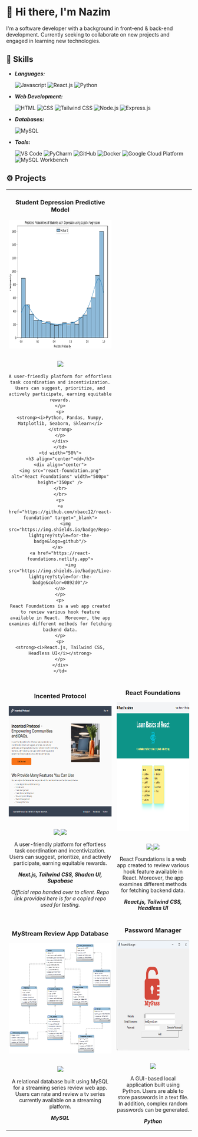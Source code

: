 # 👋 Hi there, I'm Nazim

I'm a software developer with a background in front-end & back-end development.  Currently seeking to collaborate on new projects and engaged in learning new technologies. 

## 🧰 Skills

- ***Languages:*** </br>

  ![Javascript](https://img.shields.io/badge/JavaScript-323330?style=for-the-badge&logo=javascript&logoColor=F7DF1E)
  ![React.js](https://img.shields.io/badge/React-20232A?style=for-the-badge&logo=react&logoColor=61DAFB)
  ![Python](https://img.shields.io/badge/python-3670A0?style=for-the-badge&logo=python&logoColor=ffdd54)

- ***Web Development:*** </br>

  ![HTML](https://img.shields.io/badge/HTML5-E34F26?style=for-the-badge&logo=html5&logoColor=white)
  ![CSS](https://img.shields.io/badge/CSS3-1572B6?style=for-the-badge&logo=css3&logoColor=white)
  ![Tailwind CSS](https://img.shields.io/badge/Tailwind_CSS-38B2AC?style=for-the-badge&logo=tailwind-css&logoColor=white)
  ![Node.js](https://img.shields.io/badge/Node.js-43853D?style=for-the-badge&logo=node.js&logoColor=white)
  ![Express.js](https://img.shields.io/badge/Express.js-404D59?style=for-the-badge)

- ***Databases:*** </br>

  ![MySQL](https://img.shields.io/badge/MySQL-00000F?style=for-the-badge&logo=mysql&logoColor=white)
  
- ***Tools:*** </br>

  ![VS Code](https://img.shields.io/badge/Visual_Studio_Code-0078D4?style=for-the-badge&logo=visual%20studio%20code&logoColor=white)
  ![PyCharm](https://img.shields.io/badge/pycharm-143?style=for-the-badge&logo=pycharm&logoColor=black&color=black&labelColor=green)
  ![GitHub](https://img.shields.io/badge/GitHub-100000?style=for-the-badge&logo=github&logoColor=white)
  ![Docker](https://img.shields.io/badge/docker-%230db7ed.svg?style=for-the-badge&logo=docker&logoColor=white)
  ![Google Cloud Platform](https://img.shields.io/badge/Google_Cloud-4285F4?style=for-the-badge&logo=google-cloud&logoColor=white)
  ![MySQL Workbench](https://img.shields.io/badge/MySQL_Workbench-005C84?style=for-the-badge&logo=mysql&logoColor=white)

## ⚙️ Projects

<div>
<table>

<tr>
	<td width="50%">
	<h3 align="center">Student Depression Predictive Model</h3>
	<div align="center">
	<img src="student-depression-model.png" alt="Student Depression Model" width="500px" height="350px" />
	</br>
	</br>
 	<p>
	<a href="https://github.com/nbacc12/student_depression_model.git" target="_blank">
		<img src="https://img.shields.io/badge/Repo-lightgrey?style=for-the-badge&logo=github"/>
	</a>  
	</p>
	<p>
	
	A user-friendly platform for effortless task coordination and incentivization. Users can suggest, prioritize, and actively participate, earning equitable rewards.
	</p>
	<p>
	<strong><i>Python, Pandas, Numpy, Matplotlib, Seaborn, Sklearn</i></strong>
	</p>
	</div>
	</td>
  	<td width="50%">
	<h3 align="center">dd</h3>
	<div align="center">
	<img src="react-foundation.png" alt="React Foundations" width="500px" height="350px" />
	</br>
	</br>
 	<p>
	<a href="https://github.com/nbacc12/react-foundation" target="_blank">
		<img src="https://img.shields.io/badge/Repo-lightgrey?style=for-the-badge&logo=github"/>
	</a>  
	<a href="https://react-foundations.netlify.app">
        	<img src="https://img.shields.io/badge/Live-lightgrey?style=for-the-badge&color=0892d0"/>
	</a>
	</p>
	<p>
	React Foundations is a web app created to review various hook feature available in React.  Moreover, the app examines different methods for fetching backend data.
	</p>
	<p>
	<strong><i>React.js, Tailwind CSS, Headless UI</i></strong>
	</p>
	</div>
	</td>
</tr>

<tr>
	<td width="50%">
	<h3 align="center">Incented Protocol</h3>
	<div align="center">
	<img src="Incented-Protocol.png" alt="Incented Protocol" width="400px" height="300px" />
	</br>
	</br>
 	<p>
	<a href="https://github.com/Wookie3/incented-protocol-test" target="_blank">
		<img src="https://img.shields.io/badge/Repo-lightgrey?style=for-the-badge&logo=github"/>
	</a>  
	<a href="https://incented-protocol.vercel.app/">
        	<img src="https://img.shields.io/badge/Live-lightgrey?style=for-the-badge&color=0892d0"/>
	</a>
	</p>
	<p>
	A user-friendly platform for effortless task coordination and incentivization. Users can suggest, prioritize, and actively participate, earning equitable rewards.
	</p>
	<p>
	<strong><i>Next.js, Tailwind CSS, Shadcn UI, Supabase</i></strong>
	</p>
	<p>
	<i>Official repo handed over to client.  Repo link provided here is for a copied repo used for testing. </i>
	</p>
	</div>
	</td>
  	<td width="50%">
	<h3 align="center">React Foundations</h3>
	<div align="center">
	<img src="react-foundation.png" alt="React Foundations" width="500px" height="350px" />
	</br>
	</br>
 	<p>
	<a href="https://github.com/nbacc12/react-foundation" target="_blank">
		<img src="https://img.shields.io/badge/Repo-lightgrey?style=for-the-badge&logo=github"/>
	</a>  
	<a href="https://react-foundations.netlify.app">
        	<img src="https://img.shields.io/badge/Live-lightgrey?style=for-the-badge&color=0892d0"/>
	</a>
	</p>
	<p>
	React Foundations is a web app created to review various hook feature available in React.  Moreover, the app examines different methods for fetching backend data.
	</p>
	<p>
	<strong><i>React.js, Tailwind CSS, Headless UI</i></strong>
	</p>
	</div>
	</td>
</tr>


<tr>
	<td width="50%">
	<h3 align="center">MyStream Review App Database</h3>
	<div align="center">
	<img src="mystreamreview_db_eer.png" alt="Mystream Review Database" width="400px" height="300px" />
	</br>
	</br>
 	<p>
	<a href="https://github.com/nbacc12/MyStreamReviewApp_MySql_DB" target="_blank">
		<img src="https://img.shields.io/badge/Repo-lightgrey?style=for-the-badge&logo=github"/>
	</a>  
	</p>
	<p>
	A relational database built using MySQL for a streaming series review web app.  Users can rate and review a tv series currently available on a streaming platform. 
	</p>
	<p>
	<strong><i>MySQL</i></strong>
	</p>
	</div>
	</td>
 	<td width="50%">
	<h3 align="center">Password Manager</h3>
	<div align="center">
	<img src="passwordmanager.png" alt="Password Manager" width="400px" height="300px" />
	</br>
	</br>
 	<p>
	<a href="https://github.com/nbacc12/password-manager.git" target="_blank">
		<img src="https://img.shields.io/badge/Repo-lightgrey?style=for-the-badge&logo=github"/>
	</a>  
	</p>
	<p>
	A GUI-based local application built using Python.  Users are able to store passwords in a text file.  In addition, complex random passwords can be generated.  
	</p>
	<p>
	<strong><i>Python</i></strong>
	</p>
	</div>
	</td>	
</tr>

</table>
</div>


<!--
**nbacc12/nbacc12** is a ✨ _special_ ✨ repository because its `README.md` (this file) appears on your GitHub profile.

Here are some ideas to get you started:

- 🔭 I’m currently working on ...
- 🌱 I’m currently learning ...
- 👯 I’m looking to collaborate on ...
- 🤔 I’m looking for help with ...
- 💬 Ask me about ...
- 📫 How to reach me: ...
- 😄 Pronouns: ...
- ⚡ Fun fact: ...
-->
